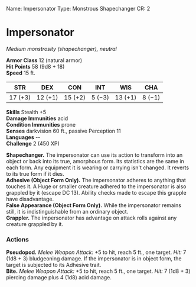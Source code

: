 Name: Impersonator
Type: Monstrous Shapechanger
CR: 2

# Impersonator 
_Medium monstrosity (shapechanger), neutral_

**Armor Class** 12 (natural armor)    
**Hit Points** 58 (9d8 + 18)    
**Speed** 15 ft. 

| STR     | DEX     | CON     | INT     | WIS     | CHA     |
|---------|---------|---------|---------|---------|---------|
| 17 (+3) | 12 (+1) | 15 (+2) | 5 (−3)  | 13 (+1) | 8 (−1)  |

**Skills** Stealth +5    
**Damage Immunities** acid    
**Condition Immunities** prone    
**Senses** darkvision 60 ft., passive Perception 11    
**Languages** --    
**Challenge** 2 (450 XP) 

**Shapechanger.** The impersonator can use its action to transform into an object or back into its true, amorphous form. Its statistics are the same in each form. Any equipment it is wearing or carrying isn't changed. It reverts to its true form if it dies.    
**Adhesive (Object Form Only).** The impersonator adheres to anything that touches it. A Huge or smaller creature adhered to the impersonator is also grappled by it (escape DC 13). Ability checks made to escape this grapple have disadvantage.    
**False Appearance (Object Form Only).** While the impersonator remains still, it is indistinguishable from an ordinary object.    
**Grappler.** The impersonator has advantage on attack rolls against any creature grappled by it. 

### Actions 
**Pseudopod.** _Melee Weapon Attack:_ +5 to hit, reach 5 ft., one target. _Hit:_ 7 (1d8 + 3) bludgeoning damage. If the impersonator is in object form, the target is subjected to its Adhesive trait.    
**Bite.** _Melee Weapon Attack:_ +5 to hit, reach 5 ft., one target. _Hit:_ 7 (1d8 + 3) piercing damage plus 4 (1d8) acid damage.